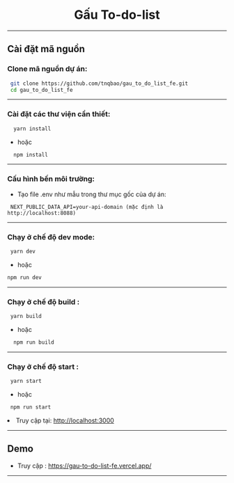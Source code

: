 <h1 style="text-align:center"> Gấu To-do-list  
 </h1>

***
## Cài đặt mã nguồn
### Clone mã nguồn dự án:
   ``` bash
    git clone https://github.com/tnqbao/gau_to_do_list_fe.git
    cd gau_to_do_list_fe
   ```

***
### Cài đặt các thư viện cần thiết:
  ``` bash
    yarn install
  ``` 
  * hoặc
  ``` bash
    npm install
   ```
***
### Cấu hình bến môi trường:
* Tạo file .env như mẫu trong thư mục gốc của dự án:
```dotenv
 NEXT_PUBLIC_DATA_API=your-api-domain (mặc định là http://localhost:8088)
```

***
### Chạy ở chế độ dev mode:
   ``` bash 
    yarn dev
   ```
   * hoặc
   ``` bash 
   npm run dev
   ```
 ***

### Chạy ở chế độ build :
   ``` bash
    yarn build
   ```
   * hoặc
   ``` bash
     npm run build
   ```

***

### Chạy ở chế độ start :
   ``` bash
    yarn start
   ```
   * hoặc
   ``` bash
    npm run start
   ```
  <li>Truy cập tại: <a href="http://localhost:3000" target="_blank">http://localhost:3000</a></li>


***
## Demo
* Truy cập : <a href="https://gau-to-do-list-fe.vercel.app/" target="_blank">https://gau-to-do-list-fe.vercel.app/</a>
***

